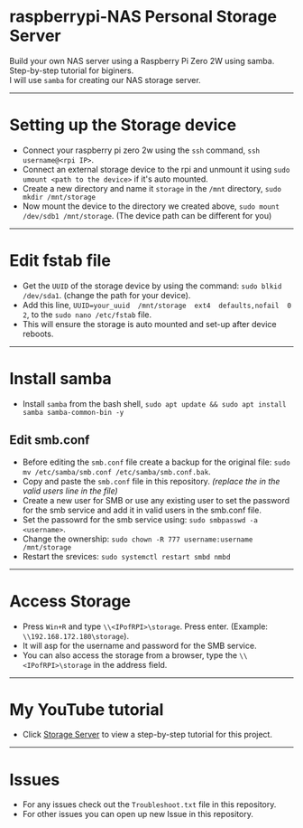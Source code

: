 # raspberrypi-NAS Personal Storage Server
Build your own NAS server using a Raspberry Pi Zero 2W using samba. Step-by-step tutorial for biginers.<br>
I will use `samba` for creating our NAS storage server.

---
# Setting up the Storage device
- Connect your raspberry pi zero 2w using the `ssh` command, `ssh username@<rpi IP>`.
- Connect an external storage device to the rpi and unmount it using `sudo umount <path to the device>` if it's auto mounted.
- Create a new directory and name it `storage` in the `/mnt` directory, `sudo mkdir /mnt/storage`
- Now mount the device to the directory we created above, `sudo mount /dev/sdb1 /mnt/storage`. (The device path can be different for you)

---

# Edit fstab file
- Get the `UUID` of the storage device by using the command: `sudo blkid /dev/sda1`. (change the path for your device).
- Add this line, `UUID=your_uuid  /mnt/storage  ext4  defaults,nofail  0  2`, to the `sudo nano /etc/fstab` file.
- This will ensure the storage is auto mounted and set-up after device reboots.

---
# Install samba
- Install `samba` from the bash shell, `sudo apt update && sudo apt install samba samba-common-bin -y`
## Edit smb.conf
- Before editing the `smb.conf` file create a backup for the original file: `sudo mv /etc/samba/smb.conf /etc/samba/smb.conf.bak`.
- Copy and paste the `smb.conf` file in this repository. *(replace the <username> in the valid users line in the file)*
- Create a new user for SMB or use any existing user to set the password for the smb service and add it in valid users in the smb.conf file.
- Set the passowrd for the smb service using: `sudo smbpasswd -a <username>`.
- Change the ownership: `sudo chown -R 777 username:username /mnt/storage`
- Restart the srevices: `sudo systemctl restart smbd nmbd`

---
# Access Storage
- Press `Win+R` and type `\\<IPofRPI>\storage`. Press enter. (Example: `\\192.168.172.180\storage`).
- It will asp for the username and password for the SMB service.
- You can also access the storage from a browser, type the `\\<IPofRPI>\storage` in the address field.

---
# My YouTube tutorial
- Click [Storage Server](https://youtu.be/_ntcCw6miC4?si=GVUh6ID_Wf7r9Ptb) to view a step-by-step tutorial for this project.

---
# Issues
- For any issues check out the `Troubleshoot.txt` file in this repository.
- For other issues you can open up new Issue in this repository.
